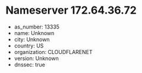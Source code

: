 # Nameserver 172.64.36.72

* as_number: 13335
* name: Unknown
* city: Unknown
* country: US
* organization: CLOUDFLARENET
* version: Unknown
* dnssec: true
